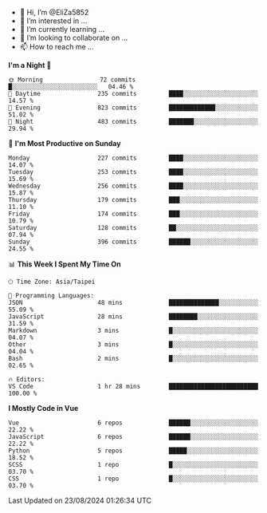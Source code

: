 - 👋 Hi, I’m @EliZa5852
- 👀 I’m interested in ...
- 🌱 I’m currently learning ...
- 💞️ I’m looking to collaborate on ...
- 📫 How to reach me ...

<!--START_SECTION:waka-->
**I'm a Night 🦉** 

```text
🌞 Morning                72 commits          █░░░░░░░░░░░░░░░░░░░░░░░░   04.46 % 
🌆 Daytime                235 commits         ████░░░░░░░░░░░░░░░░░░░░░   14.57 % 
🌃 Evening                823 commits         █████████████░░░░░░░░░░░░   51.02 % 
🌙 Night                  483 commits         ███████░░░░░░░░░░░░░░░░░░   29.94 % 
```
📅 **I'm Most Productive on Sunday** 

```text
Monday                   227 commits         ████░░░░░░░░░░░░░░░░░░░░░   14.07 % 
Tuesday                  253 commits         ████░░░░░░░░░░░░░░░░░░░░░   15.69 % 
Wednesday                256 commits         ████░░░░░░░░░░░░░░░░░░░░░   15.87 % 
Thursday                 179 commits         ███░░░░░░░░░░░░░░░░░░░░░░   11.10 % 
Friday                   174 commits         ███░░░░░░░░░░░░░░░░░░░░░░   10.79 % 
Saturday                 128 commits         ██░░░░░░░░░░░░░░░░░░░░░░░   07.94 % 
Sunday                   396 commits         ██████░░░░░░░░░░░░░░░░░░░   24.55 % 
```


📊 **This Week I Spent My Time On** 

```text
🕑︎ Time Zone: Asia/Taipei

💬 Programming Languages: 
JSON                     48 mins             ██████████████░░░░░░░░░░░   55.09 % 
JavaScript               28 mins             ████████░░░░░░░░░░░░░░░░░   31.59 % 
Markdown                 3 mins              █░░░░░░░░░░░░░░░░░░░░░░░░   04.07 % 
Other                    3 mins              █░░░░░░░░░░░░░░░░░░░░░░░░   04.04 % 
Bash                     2 mins              █░░░░░░░░░░░░░░░░░░░░░░░░   02.65 % 

🔥 Editors: 
VS Code                  1 hr 28 mins        █████████████████████████   100.00 % 
```

**I Mostly Code in Vue** 

```text
Vue                      6 repos             ██████░░░░░░░░░░░░░░░░░░░   22.22 % 
JavaScript               6 repos             ██████░░░░░░░░░░░░░░░░░░░   22.22 % 
Python                   5 repos             █████░░░░░░░░░░░░░░░░░░░░   18.52 % 
SCSS                     1 repo              █░░░░░░░░░░░░░░░░░░░░░░░░   03.70 % 
CSS                      1 repo              █░░░░░░░░░░░░░░░░░░░░░░░░   03.70 % 
```




 Last Updated on 23/08/2024 01:26:34 UTC
<!--END_SECTION:waka-->
